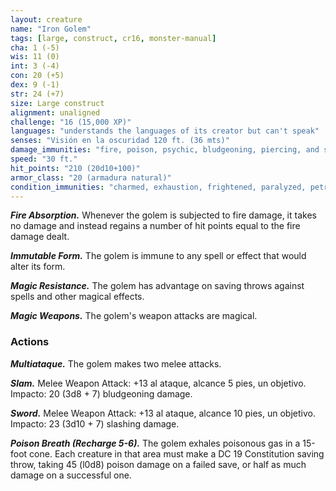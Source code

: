 ```yaml
---
layout: creature
name: "Iron Golem"
tags: [large, construct, cr16, monster-manual]
cha: 1 (-5)
wis: 11 (0)
int: 3 (-4)
con: 20 (+5)
dex: 9 (-1)
str: 24 (+7)
size: Large construct
alignment: unaligned
challenge: "16 (15,000 XP)"
languages: "understands the languages of its creator but can't speak"
senses: "Visión en la oscuridad 120 ft. (36 mts)"
damage_immunities: "fire, poison, psychic, bludgeoning, piercing, and slashing from nonmagical weapons that aren't adamantine"
speed: "30 ft."
hit_points: "210 (20d10+100)"
armor_class: "20 (armadura natural)"
condition_immunities: "charmed, exhaustion, frightened, paralyzed, petrified, poisoned"
---
```


***Fire Absorption.*** Whenever the golem is subjected to fire damage, it takes no damage and instead regains a number of hit points equal to the fire damage dealt.

***Immutable Form.*** The golem is immune to any spell or effect that would alter its form.

***Magic Resistance.*** The golem has advantage on saving throws against spells and other magical effects.

***Magic Weapons.*** The golem's weapon attacks are magical.

### Actions

***Multiataque.*** The golem makes two melee attacks.

***Slam.*** Melee Weapon Attack: +13 al ataque, alcance 5 pies, un objetivo. Impacto: 20 (3d8 + 7) bludgeoning damage.

***Sword.*** Melee Weapon Attack: +13 al ataque, alcance 10 pies, un objetivo. Impacto: 23 (3d10 + 7) slashing damage.

***Poison Breath (Recharge 5-6).*** The golem exhales poisonous gas in a 15-foot cone. Each creature in that area must make a DC 19 Constitution saving throw, taking 45 (l0d8) poison damage on a failed save, or half as much damage on a successful one.